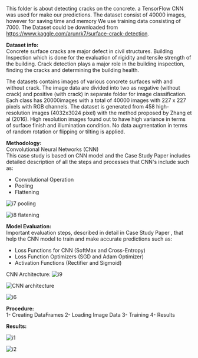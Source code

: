 This folder is about detecting cracks on the concrete. a TensorFlow CNN was used for make our predictions. The dataset consist of 40000 images, however for saving time and memory We use training data consisting of 7000. The Dataset could be downloaded from https://www.kaggle.com/arunrk7/surface-crack-detection.

**Dataset info:** <br/>
Concrete surface cracks are major defect in civil structures. Building Inspection which is done for the evaluation of rigidity and tensile strength of the building. Crack detection plays a major role in the building inspection, finding the cracks and determining the building health.

The datasets contains images of various concrete surfaces with and without crack. The image data are divided into two as negative (without crack) and positive (with crack) in separate folder for image classification. Each class has 20000images with a total of 40000 images with 227 x 227 pixels with RGB channels. The dataset is generated from 458 high-resolution images (4032x3024 pixel) with the method proposed by Zhang et al (2016). High resolution images found out to have high variance in terms of surface finish and illumination condition. No data augmentation in terms of random rotation or flipping or tilting is applied.

**Methodology:** <br/>
Convolutional Neural Networks (CNN)<br/>
This case study is based on CNN model and the Case Study Paper includes detailed description of all the steps and processes that CNN's include such as:

* Convolutional Operation<br/>
* Pooling<br/>
* Flattening<br/>

![i7 pooling](https://user-images.githubusercontent.com/50455870/132310803-800597d0-9456-4a59-ad2e-65a7c566ed7e.jpg)

![i8 flatening](https://user-images.githubusercontent.com/50455870/132311288-f01a03fc-db32-4fc3-af8b-6824c68857f8.jpg)

**Model Evaluation:**<br/>
Important evaluation steps, described in detail in Case Study Paper , that help the CNN model to train and make accurate predictions such as:

* Loss Functions for CNN (SoftMax and Cross-Entropy)<br/>
* Loss Function Optimizers (SGD and Adam Optimizer)<br/>
* Activation Functions (Rectifier and Sigmoid)<br/>

CNN Architecture:
![i9](https://user-images.githubusercontent.com/50455870/132315375-54617cdd-e6f1-4d2b-a281-9073adfe11cd.jpg)

![CNN architecture](https://user-images.githubusercontent.com/50455870/132298053-51482b6c-7c9e-4216-a88f-4cd12d39b2ef.gif)

![i6](https://user-images.githubusercontent.com/50455870/132306835-448303c3-204b-49ee-a3ce-fc6a641a4c20.jpeg)

**Procedure:**<br/>
1- Creating DataFrames
2- Loading Image Data
3- Training 
4- Results

**Results:**<br/>

![i1](https://user-images.githubusercontent.com/50455870/132319074-075ca5da-72ad-40ff-a963-50829d952f78.JPG) 

![i2](https://user-images.githubusercontent.com/50455870/132319104-2129bc13-0c98-4c77-bc42-1c89e3c9a32f.JPG) 
